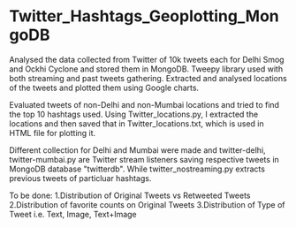 # Twitter_Hashtags_Geoplotting_MongoDB
Analysed the data collected from Twitter of 10k tweets each for Delhi Smog and Ockhi Cyclone and stored them in MongoDB. 
Tweepy library used with both streaming and past tweets gathering.
Extracted and analysed locations of the tweets and plotted them using Google charts. 

Evaluated tweets of non-Delhi and non-Mumbai locations and tried to find the top 10 hashtags used.
Using Twitter_locations.py, I extracted the locations and then saved that in Twitter_locations.txt, which is used in HTML file for  plotting it.

Different collection for Delhi and Mumbai were made and twitter-delhi, twitter-mumbai.py are Twitter stream listeners saving respective tweets in MongoDB database "twitterdb". While twitter_nostreaming.py extracts previous tweets of particluar hashtags.

To be done:
1.Distribution of Original Tweets vs Retweeted Tweets
2.Distribution of favorite counts on Original Tweets
3.Distribution of Type of Tweet i.e. Text, Image, Text+Image
